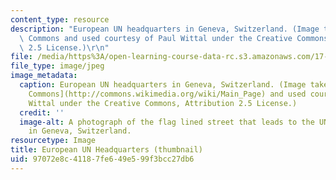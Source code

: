 ```yaml
---
content_type: resource
description: "European UN headquarters in Geneva, Switzerland. (Image taken from Wikimedia\
  \ Commons and used courtesy of Paul Wittal under the Creative Commons, Attribution\
  \ 2.5 License.)\r\n"
file: /media/https%3A/open-learning-course-data-rc.s3.amazonaws.com/17-524-nationalism-fall-2004/97072e8c41187fe649e599f3bcc27db6_17-524f04-th.jpg
file_type: image/jpeg
image_metadata:
  caption: European UN headquarters in Geneva, Switzerland. (Image taken from [Wikimedia
    Commons](http://commons.wikimedia.org/wiki/Main_Page) and used courtesy of Paul
    Wittal under the Creative Commons, Attribution 2.5 License.)
  credit: ''
  image-alt: A photograph of the flag lined street that leads to the UN headquarters
    in Geneva, Switzerland.
resourcetype: Image
title: European UN Headquarters (thumbnail)
uid: 97072e8c-4118-7fe6-49e5-99f3bcc27db6
---
```

